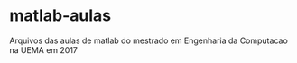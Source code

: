 # matlab-aulas
Arquivos das aulas de matlab do mestrado em Engenharia da Computacao na UEMA em 2017
